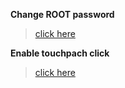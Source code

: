 **Change ROOT password**

> [click here](https://linuxhint.com/reset_password_kali_linux_2020/)

**Enable touchpach click**
> [click here](https://unix.stackexchange.com/questions/230325/touch-pad-touch-click-not-working-but-double-touch-scroll-working#:~:text=Kali%20Linux%20have%20an%20option,need%20to%20do%20is%20check.)
